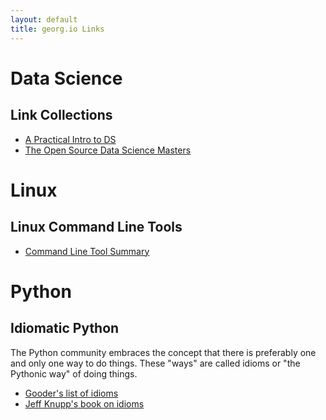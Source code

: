 ```yaml
---
layout: default
title: georg.io Links
---
```


# Data Science

## Link Collections
- [A Practical Intro to DS](http://www.zipfianacademy.com/blog/post/46864003608/a-practical-intro-to-data-science)
- [The Open Source Data Science Masters](http://datasciencemasters.org/)


# Linux

## Linux Command Line Tools
- [Command Line Tool Summary](http://www.tldp.org/LDP/GNU-Linux-Tools-Summary/html/GNU-Linux-Tools-Summary.html)


# Python

## Idiomatic Python

The Python community embraces the concept that there is preferably one and only one way to do things.
These "ways" are called idioms or "the Pythonic way" of doing things.

- [Gooder's list of idioms](http://python.net/~goodger/projects/pycon/2007/idiomatic/handout.html)
- [Jeff Knupp's book on idioms](http://www.jeffknupp.com/writing-idiomatic-python-ebook/)

